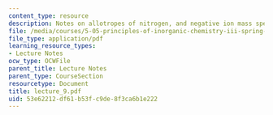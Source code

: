 ```yaml
---
content_type: resource
description: Notes on allotropes of nitrogen, and negative ion mass spec.
file: /media/courses/5-05-principles-of-inorganic-chemistry-iii-spring-2005/53e62212df61b53fc9de8f3ca6b1e222_lecture_9.pdf
file_type: application/pdf
learning_resource_types:
- Lecture Notes
ocw_type: OCWFile
parent_title: Lecture Notes
parent_type: CourseSection
resourcetype: Document
title: lecture_9.pdf
uid: 53e62212-df61-b53f-c9de-8f3ca6b1e222
---
```

